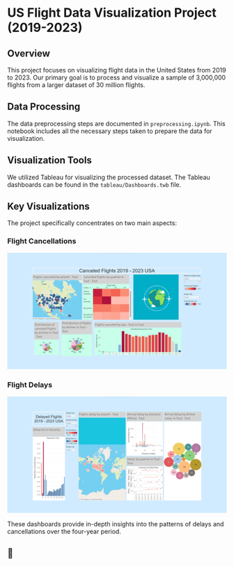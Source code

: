 # US Flight Data Visualization Project (2019-2023)

## Overview
This project focuses on visualizing flight data in the United States from 2019 to 2023. Our primary goal is to process and visualize a sample of 3,000,000 flights from a larger dataset of 30 million flights. 

## Data Processing
The data preprocessing steps are documented in `preprocessing.ipynb`. This notebook includes all the necessary steps taken to prepare the data for visualization.

## Visualization Tools
We utilized Tableau for visualizing the processed dataset. The Tableau dashboards can be found in the `tableau/Dashboards.twb` file.

## Key Visualizations
The project specifically concentrates on two main aspects:

### Flight Cancellations
![Flight Cancellations](tableau/cancel.png)

### Flight Delays
![Flight Delays](tableau/delay.png)

These dashboards provide in-depth insights into the patterns of delays and cancellations over the four-year period.

## 💚

